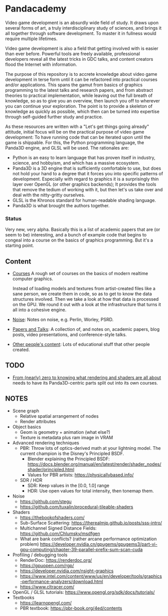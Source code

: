 Pandacademy
===========

Video game development is an absurdly wide field of study. It draws upon
several forms of art, a truly interdisciplinary study of sciences, and
brings it all together through software development. To master it in
fullness would require multiple lifetimes.

Video game development is also a field that getting involved with is
easier than ever before. Powerful tools are freely available,
professional developers reveal all the latest tricks in GDC talks, and
content creators flood the Internet with information.

The purpose of this repository is to accrete knowledge about video game
development in terse form until it can be refactored into practical
courses and/or applications. This spans the gamut from basics of
graphics programming to the latest talks and research papers, and from
abstract theories to practical implementation, while leaving out the
full breath of knowledge, so as to give you an overview, then launch you
off to wherever you can continue your exploration. The point is to
provide a skeleton of knowledge as quickly as possible, which then can
be turned into expertise through self-guided further study and practice.

As these resources are written with a "Let's get things going already"
attitude, initial focus will be on the practical purpose of video game
development: To have running code that can be iterated upon until the
game is shippable. For this, the Python programming language, the
Panda3D engine, and GLSL will be used. The rationales are:
* Python is an easy to learn language that has proven itself in
  industry, science, and hobbyism, and which has a massive ecosystem.
* Panda3D is a 3D engine that is sufficiently comfortable to use, but
  does not hold your hand to a degree that it forces you into specific
  patterns of development. Especially with regard to graphics it is a
  surprisingly thin layer over OpenGL (or other graphics backends); It
  provides the tools that remove the tedium of working with it, but then
  let's us take over and deal with the nitty-gritty ourselves.
* GLSL is the Khronos standard for human-readable shading language.
* Panda3D is what brought the authors together.


### Status

Very new, very alpha. Basically this is a list of academic papers that
are (or seem to be) interesting, and a bunch of example code that begins
to congeal into a course on the basics of graphics programming. But it's
a starting point.


Content
-------

* [Courses](./courses.md)
  A rough set of courses on the basics of modern realtime computer
  graphics.

  Instead of loading models and textures from artist-created files like
  a sane person, we create them in code, so as to get to know the data
  structures involved. Then we take a look at how that data is processed
  on the GPU. We round it out with a look at the infrastructure that
  turns it all into a cohesive engine.
* [Noise](noise.md): Notes on noise, e.g. Perlin, Worley, PSRD.
* [Papers and Talks](papers_and_talks.md): A collection of, and notes
  on, academic papers, blog posts, video presentations, and
  conference-style talks.
* [Other people's content](other_peoples_content.md): Lots of
  educational stuff that other people created.


TODO
----

* [From (nearly) zero to knowing what rendering and shaders are all about](graphics_programming.md)
  needs to have its Panda3D-centric parts split out into its own
  courses.


NOTES
-----

* Scene graph
  * Relative spatial arrangement of nodes
  * Render attributes
* Object basics
  * Geom is geometry + animation (what else?)
  * Texture is metadata plus ram image in VRAM
* Advanced rendering techniques
  * PBR: Throw lots of optics-derived math at your lightning model.
    The current champion is the Disney's Principled BSDF.
    * Blender explaining the Principled BSDF: https://docs.blender.org/manual/en/latest/render/shader_nodes/shader/principled.html
    * Values for PBR artists: https://physicallybased.info/
  * SDR / HDR
    * SDR: Keep values in the [0.0, 1.0] range
    * HDR: Use open values for total intensity, then tonemap them.
* Noise
  * https://github.com/stegu
  * https://github.com/tuxalin/procedural-tileable-shaders
* Shaders
  * https://thebookofshaders.com/
  * Sub-Surface Scattering: https://therealmjp.github.io/posts/sss-intro/
  * Multichannel Signed Distance Fields: https://github.com/Chlumsky/msdfgen
  * What are bank conflicts? (rather arcane performance optimization problem) https://developer.nvidia.cn/gpugems/gpugems3/part-vi-gpu-computing/chapter-39-parallel-prefix-sum-scan-cuda
* Profiling / debugging tools
  * RenderDoc: https://renderdoc.org/
  * https://gpuopen.com/rgp/
  * https://developer.nvidia.com/nsight-graphics
  * https://www.intel.com/content/www/us/en/developer/tools/graphics-performance-analyzers/download.html
  * https://www.cltracer.com/
* OpenGL / GLSL tutorials: https://www.opengl.org/sdk/docs/tutorials/
* Textbooks
  * https://learnopengl.com/
  * PBR textbook: https://pbr-book.org/4ed/contents

